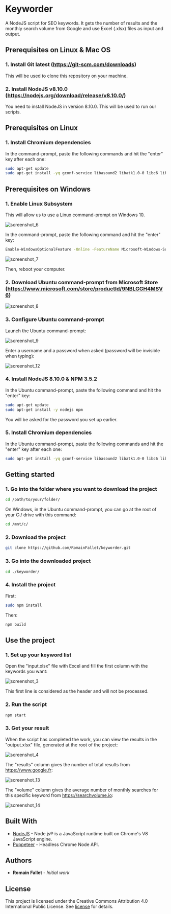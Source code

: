 # Keyworder

A NodeJS script for SEO keywords. It gets the number of results and the monthly search volume from Google and use Excel (.xlsx) files as input and output.

## Prerequisites on Linux & Mac OS

### 1. Install Git latest (https://git-scm.com/downloads)

This will be used to clone this repository on your machine.

### 2. Install NodeJS v8.10.0 (https://nodejs.org/download/release/v8.10.0/)

You need to install NodeJS in version 8.10.0. This will be used to run our scripts.

## Prerequisites on Linux

### 1. Install Chromium dependencies

In the command-prompt, paste the following commands and hit the "enter" key after each one:
```sh
sudo apt-get update
sudo apt-get install -yq gconf-service libasound2 libatk1.0-0 libc6 libcairo2 libcups2 libdbus-1-3 libexpat1 libfontconfig1 libgcc1 libgconf-2-4 libgdk-pixbuf2.0-0 libglib2.0-0 libgtk-3-0 libnspr4 libpango-1.0-0 libpangocairo-1.0-0 libstdc++6 libx11-6 libx11-xcb1 libxcb1 libxcomposite1 libxcursor1 libxdamage1 libxext6 libxfixes3 libxi6 libxrandr2 libxrender1 libxss1 libxtst6 ca-certificates fonts-liberation libappindicator1 libnss3 lsb-release xdg-utils wget
```

## Prerequisites on Windows

### 1. Enable Linux Subsystem

This will allow us to use a Linux command-prompt on Windows 10.

![screenshot_6](https://user-images.githubusercontent.com/6952638/53820348-e48ce400-3f6b-11e9-84ee-c0bc6e80b033.png)

In the command-prompt, paste the following command and hit the "enter" key:
```sh
Enable-WindowsOptionalFeature -Online -FeatureName Microsoft-Windows-Subsystem-Linux
```
![screenshot_7](https://user-images.githubusercontent.com/6952638/53820389-f66e8700-3f6b-11e9-952c-967c394feee4.png)

Then, reboot your computer.

### 2. Download Ubuntu command-prompt from Microsoft Store (https://www.microsoft.com/store/productId/9NBLGGH4MSV6)

![screenshot_8](https://user-images.githubusercontent.com/6952638/53820564-4ea58900-3f6c-11e9-98ef-19013f839968.png)

### 3. Configure Ubuntu command-prompt

Launch the Ubuntu command-prompt:

![screenshot_9](https://user-images.githubusercontent.com/6952638/53820683-8c0a1680-3f6c-11e9-95de-8a08ebd31773.png)

Enter a username and a password when asked (password will be invisible when typing):

![screenshot_12](https://user-images.githubusercontent.com/6952638/53820727-a47a3100-3f6c-11e9-94d9-5b286bc29b5a.png)

### 4. Install NodeJS 8.10.0 & NPM 3.5.2

In the Ubuntu command-prompt, paste the following command and hit the "enter" key:

```sh
sudo apt-get update
sudo apt-get install -y nodejs npm
```

You will be asked for the password you set up earlier.

### 5. Install Chromium dependencies

In the Ubuntu command-prompt, paste the following commands and hit the "enter" key after each one:
```sh
sudo apt-get install -yq gconf-service libasound2 libatk1.0-0 libc6 libcairo2 libcups2 libdbus-1-3 libexpat1 libfontconfig1 libgcc1 libgconf-2-4 libgdk-pixbuf2.0-0 libglib2.0-0 libgtk-3-0 libnspr4 libpango-1.0-0 libpangocairo-1.0-0 libstdc++6 libx11-6 libx11-xcb1 libxcb1 libxcomposite1 libxcursor1 libxdamage1 libxext6 libxfixes3 libxi6 libxrandr2 libxrender1 libxss1 libxtst6 ca-certificates fonts-liberation libappindicator1 libnss3 lsb-release xdg-utils wget
```

## Getting started

### 1. Go into the folder where you want to download the project

```sh
cd /path/to/your/folder/
```

On Windows, in the Ubuntu command-prompt, you can go at the root of your C:/ drive with this command:
```sh
cd /mnt/c/
```

### 2. Download the project

```sh
git clone https://github.com/RomainFallet/keyworder.git
```

### 3. Go into the downloaded project

```sh
cd ./keyworder/
```

### 4. Install the project

First:

```sh
sudo npm install
```

Then:

```sh
npm build
```

## Use the project

### 1. Set up your keyword list

Open the "input.xlsx" file with Excel and fill the first column with the keywords you want:

![screenshot_3](https://user-images.githubusercontent.com/6952638/53822288-c1fcca00-3f6f-11e9-9575-d5d9d698423c.png)

This first line is considered as the header and will not be processed.

### 2. Run the script

```sh
npm start
```

### 3. Get your result

When the script has completed the work, you can view the results in the "output.xlsx" file, generated at the root of the project:

![screenshot_4](https://user-images.githubusercontent.com/6952638/53822592-536c3c00-3f70-11e9-847a-4a6b65cab7cf.png)

The "results" column gives the number of total results from https://www.google.fr:

![screenshot_13](https://user-images.githubusercontent.com/6952638/53822729-99290480-3f70-11e9-8368-bd236d2c4f83.png)

The "volume" column gives the average number of monthly searches for this specific keyword from https://searchvolume.io:

![screenshot_14](https://user-images.githubusercontent.com/6952638/53822887-e7d69e80-3f70-11e9-987d-3812bd872c4a.png)

## Built With

* [NodeJS](https://nodejs.org/) - Node.js® is a JavaScript runtime built on Chrome's V8 JavaScript engine.
* [Puppeteer](https://github.com/GoogleChrome/puppeteer) - Headless Chrome Node API.

## Authors

* **Romain Fallet** - *Initial work*

## License

This project is licensed under the Creative Commons Attribution 4.0 International Public License. See [license](https://github.com/RomainFallet/keyworder/blob/master/LICENSE) for details.
